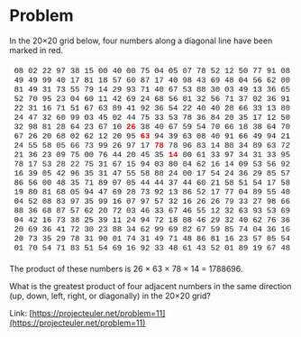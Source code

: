 # Problem
In the 20×20 grid below, four numbers along a diagonal line have been marked in red.

![grid](./grid.png)

The product of these numbers is 26 × 63 × 78 × 14 = 1788696.

What is the greatest product of four adjacent numbers in the same direction (up, down, left, right, or diagonally) in the 20×20 grid?

Link: [https://projecteuler.net/problem=11](https://projecteuler.net/problem=11)